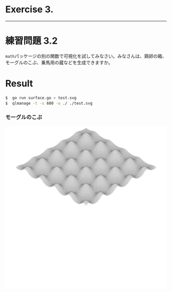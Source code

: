 # Exercise 3.

---
# 練習問題 3.2
`math`パッケージの別の関数で可視化を試してみなさい。みなさんは、鶏卵の箱、モーグルのこぶ、乗馬用の蔵などを生成できますか。


# Result

````sh
$  go run surface.go > test.svg
$  qlmanage -t -s 600 -o ./ ./test.svg
````
### モーグルのこぶ
![surface with color](./test.svg.png)
